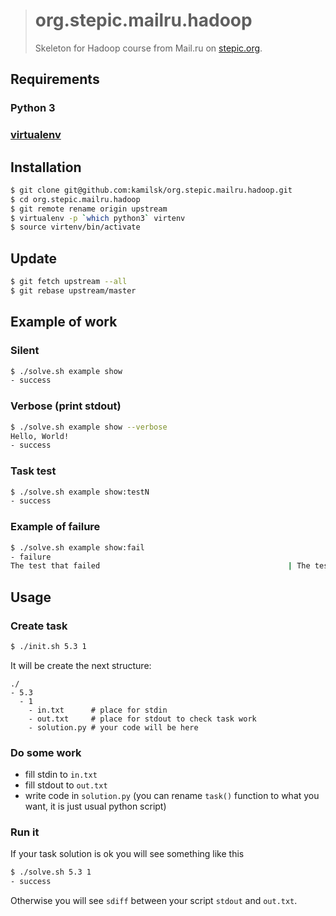 > # org.stepic.mailru.hadoop
>
> Skeleton for Hadoop course from Mail.ru on [stepic.org](http://bit.ly/stepic-hadoop).

## Requirements

### Python 3

### [virtualenv](https://virtualenv.pypa.io/en/stable/installation.html)

## Installation

```bash
$ git clone git@github.com:kamilsk/org.stepic.mailru.hadoop.git
$ cd org.stepic.mailru.hadoop
$ git remote rename origin upstream
$ virtualenv -p `which python3` virtenv
$ source virtenv/bin/activate
```

## Update

```bash
$ git fetch upstream --all
$ git rebase upstream/master
```

## Example of work

### Silent

```bash
$ ./solve.sh example show
- success
```

### Verbose (print stdout)

```bash
$ ./solve.sh example show --verbose
Hello, World!
- success
```

### Task test

```bash
$ ./solve.sh example show:testN
- success
```

### Example of failure

```bash
$ ./solve.sh example show:fail
- failure
The test that failed                                          | The test that checked
```

## Usage

### Create task

```bash
$ ./init.sh 5.3 1
```

It will be create the next structure:

```
./
- 5.3
  - 1
    - in.txt      # place for stdin
    - out.txt     # place for stdout to check task work
    - solution.py # your code will be here
```

### Do some work

- fill stdin to `in.txt`
- fill stdout to `out.txt`
- write code in `solution.py` (you can rename `task()` function to what you want, it is just usual python script)

### Run it

If your task solution is ok you will see something like this

```bash
$ ./solve.sh 5.3 1
- success
```

Otherwise you will see `sdiff` between your script `stdout` and `out.txt`.
